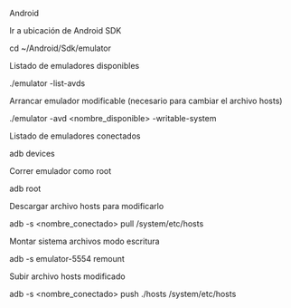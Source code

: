 Android

Ir a ubicación de Android SDK

cd ~/Android/Sdk/emulator

Listado de emuladores disponibles

./emulator -list-avds

Arrancar emulador modificable (necesario para cambiar el archivo hosts)

./emulator -avd <nombre_disponible> -writable-system

Listado de emuladores conectados

adb devices

Correr emulador como root

adb root

Descargar archivo hosts para modificarlo

adb -s <nombre_conectado> pull /system/etc/hosts

Montar sistema archivos modo escritura

adb -s emulator-5554 remount

Subir archivo hosts modificado

adb -s <nombre_conectado> push ./hosts /system/etc/hosts



